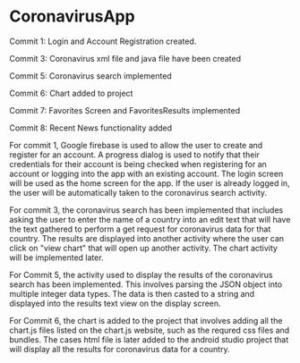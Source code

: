 # CoronavirusApp
Commit 1: Login and Account Registration created.

Commit 3: Coronavirus xml file and java file have been created

Commit 5: Coronavirus search implemented

Commit 6: Chart added to project

Commit 7: Favorites Screen and FavoritesResults implemented

Commit 8: Recent News functionality added

For commit 1, Google firebase is used to allow the user to create and register for an account. A progress dialog is used to notify that their credentials for their account is being checked when registering for an account or logging into the app with an existing account. 
The login screen will be used as the home screen for the app. If the user is already logged in, the user will be automatically taken to the coronavirus search activity.

For commit 3, the coronavirus search has been implemented that includes asking the user to enter the name of a country into an edit text that will have the text gathered to perform a get request for coronavirus data for that country. The results are displayed into another activity where the user can click on "view chart" that will open up another activity. The chart activity will be implemented later. 

For Commit 5, the activity used to display the results of the coronavirus search has been implemented. This involves parsing the JSON object into multiple integer data types. The data is then casted to a string and displayed into the results text view on the display screen.

For Commit 6, the chart is added to the project that involves adding all the chart.js files listed on the chart.js website, such as the requred css files and bundles. The cases html file is later added to the android studio project that will display all the results for coronavirus data for a country. 



